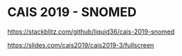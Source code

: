 # CAIS 2019 - SNOMED

https://stackblitz.com/github/liquid36/cais-2019-snomed

https://slides.com/cais2019/cais2019-3/fullscreen
